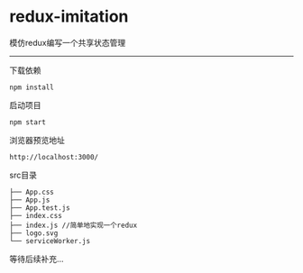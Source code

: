 # redux-imitation
模仿redux编写一个共享状态管理

---

下载依赖

```
npm install
```
启动项目
```
npm start
```

浏览器预览地址

```
http://localhost:3000/
```

src目录

```
├── App.css
├── App.js
├── App.test.js
├── index.css
├── index.js //简单地实现一个redux
├── logo.svg
└── serviceWorker.js
```



等待后续补充...
